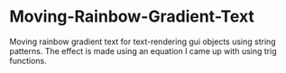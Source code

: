 # Moving-Rainbow-Gradient-Text
Moving rainbow gradient text for text-rendering gui objects using string patterns. The effect is made using an equation I came up with using trig functions.
